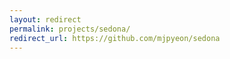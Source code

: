 ```yaml
---
layout: redirect
permalink: projects/sedona/
redirect_url: https://github.com/mjpyeon/sedona
---
```

